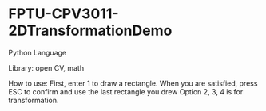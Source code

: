 # FPTU-CPV3011-2DTransformationDemo

Python Language

Library: open CV, math

How to use:
First, enter 1 to draw a rectangle.
When you are satisfied, press ESC to confirm and use the last rectangle you drew
Option 2, 3, 4 is for transformation.



